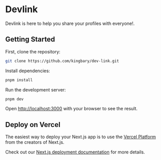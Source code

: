 # Devlink

Devlink is here to help you share your profiles with everyone!.

## Getting Started

First, clone the repository:

```bash
git clone https://github.com/kingbary/dev-link.git
```

Install dependencies:

```bash
pnpm install
```

Run the development server:

```bash
pnpm dev

```

Open [http://localhost:3000](http://localhost:3000) with your browser to see the result.

## Deploy on Vercel

The easiest way to deploy your Next.js app is to use the [Vercel Platform](https://vercel.com/new?utm_medium=default-template&filter=next.js&utm_source=create-next-app&utm_campaign=create-next-app-readme) from the creators of Next.js.

Check out our [Next.js deployment documentation](https://nextjs.org/docs/deployment) for more details.
